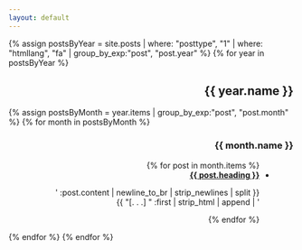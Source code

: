 ```yaml
---
layout: default
---
```

 
{% assign postsByYear = site.posts | where: "posttype", "1" | where: "htmllang", "fa" | group_by_exp:"post", "post.year" %}
{% for year in postsByYear %}
<h2 dir="rtl">
{{ year.name }}
</h2>
    {% assign postsByMonth = year.items | group_by_exp:"post", "post.month" %}
    {% for month in postsByMonth %}
<h3 dir="rtl">
{{ month.name }}
</h3>
<div dir="rtl">
<ul style="margin-right: 20px;">
{% for post in month.items %}
<li><div> <a style="font-weight:bold" href="{{ post.url }}" >{{ post.heading }}</a> 
<p>
{{ post.content | newline_to_br | strip_newlines | split: '<br />' | first | strip_html | append: " [. . .]" }}</p></div></li>
	{% endfor %}
</ul>
</div>
    {% endfor %}
{% endfor %}